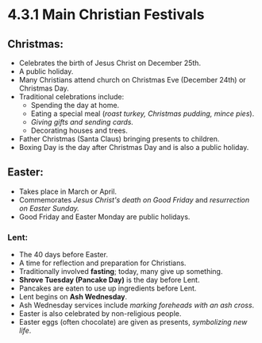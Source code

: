# 4.3.1 Main Christian Festivals

## Christmas:
- Celebrates the birth of Jesus Christ on December 25th.
- A public holiday.
- Many Christians attend church on Christmas Eve (December 24th) or Christmas Day.
- Traditional celebrations include:
    - Spending the day at home.
    - Eating a special meal (*roast turkey, Christmas pudding, mince pies*).
    - *Giving gifts and sending cards.*
    - Decorating houses and trees.
- Father Christmas (Santa Claus) bringing presents to children.
- Boxing Day is the day after Christmas Day and is also a public holiday.

## Easter:
- Takes place in March or April.
- Commemorates *Jesus Christ's death on Good Friday* and *resurrection on Easter Sunday.*
- Good Friday and Easter Monday are public holidays.
### Lent:
- The 40 days before Easter.
- A time for reflection and preparation for Christians.
- Traditionally involved **fasting**; today, many give up something.
- **Shrove Tuesday (Pancake Day)** is the day before Lent.
- Pancakes are eaten to use up ingredients before Lent.
- Lent begins on **Ash Wednesday**.
- Ash Wednesday services include *marking foreheads with an ash cross*.
- Easter is also celebrated by non-religious people.
- Easter eggs (often chocolate) are given as presents, *symbolizing new life*.
